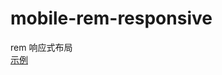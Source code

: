 # mobile-rem-responsive
rem 响应式布局
<br/>
[示例](https://spring011.github.io/mobile-rem-responsive/m_responsive.html)
